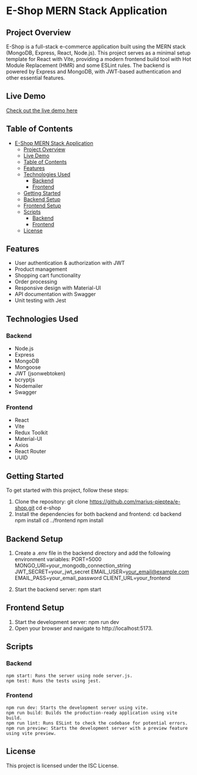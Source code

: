 # E-Shop MERN Stack Application

## Project Overview

E-Shop is a full-stack e-commerce application built using the MERN stack (MongoDB, Express, React, Node.js). This project serves as a minimal setup template for React with Vite, providing a modern frontend build tool with Hot Module Replacement (HMR) and some ESLint rules. The backend is powered by Express and MongoDB, with JWT-based authentication and other essential features.

## Live Demo

[Check out the live demo here](https://mern-e-shop-frontend.vercel.app/)

## Table of Contents

- [E-Shop MERN Stack Application](#e-shop-mern-stack-application)
  - [Project Overview](#project-overview)
  - [Live Demo](#live-demo)
  - [Table of Contents](#table-of-contents)
  - [Features](#features)
  - [Technologies Used](#technologies-used)
    - [Backend](#backend)
    - [Frontend](#frontend)
  - [Getting Started](#getting-started)
  - [Backend Setup](#backend-setup)
  - [Frontend Setup](#frontend-setup)
  - [Scripts](#scripts)
    - [Backend](#backend-1)
    - [Frontend](#frontend-1)
  - [License](#license)

## Features

- User authentication & authorization with JWT
- Product management
- Shopping cart functionality
- Order processing
- Responsive design with Material-UI
- API documentation with Swagger
- Unit testing with Jest

## Technologies Used

### Backend

- Node.js
- Express
- MongoDB
- Mongoose
- JWT (jsonwebtoken)
- bcryptjs
- Nodemailer
- Swagger

### Frontend

- React
- Vite
- Redux Toolkit
- Material-UI
- Axios
- React Router
- UUID

## Getting Started

To get started with this project, follow these steps:

1. Clone the repository:
   git clone https://github.com/marius-pieptea/e-shop.git
   cd e-shop
2. Install the dependencies for both backend and frontend:
    cd backend
    npm install
    cd ../frontend
    npm install

## Backend Setup

1. Create a .env file in the backend directory and add the following environment variables:
    PORT=5000
    MONGO_URI=your_mongodb_connection_string
    JWT_SECRET=your_jwt_secret
    EMAIL_USER=your_email@example.com
    EMAIL_PASS=your_email_password
    CLIENT_URL=your_frontend

2. Start the backend server:
    npm start

## Frontend Setup

1. Start the development server:
    npm run dev
2. Open your browser and navigate to http://localhost:5173.

## Scripts

### Backend
    npm start: Runs the server using node server.js.
    npm test: Runs the tests using jest.

### Frontend
    npm run dev: Starts the development server using vite.
    npm run build: Builds the production-ready application using vite build.
    npm run lint: Runs ESLint to check the codebase for potential errors.
    npm run preview: Starts the development server with a preview feature using vite preview.

## License
This project is licensed under the ISC License.
